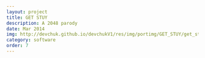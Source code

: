 ```yaml
---
layout: project
title: GET STUY
description: A 2048 parody
date: Mar 2014
img: http://devchuk.github.io/devchukV1/res/img/portimg/GET_STUY/get_stuy_prof.png
category: software
order: 7
---
```


